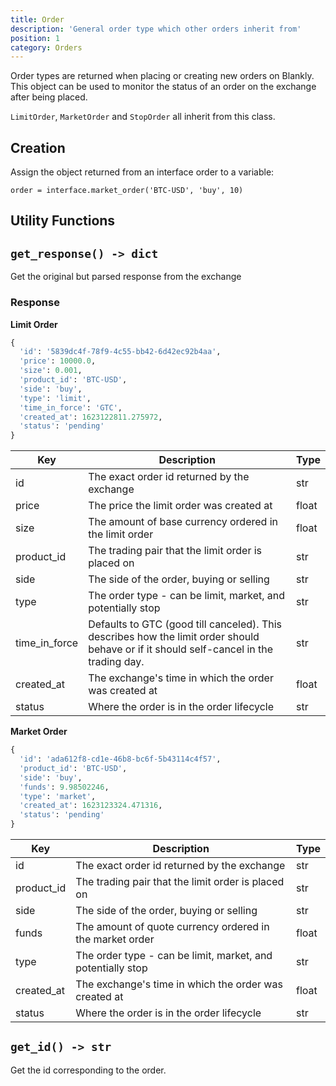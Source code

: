 ```yaml
---
title: Order
description: 'General order type which other orders inherit from'
position: 1
category: Orders
---
```


Order types are returned when placing or creating new orders on Blankly. This object can be used to monitor the status of an order on the exchange after being placed.

`LimitOrder`, `MarketOrder` and `StopOrder` all inherit from this class.

## Creation

Assign the object returned from an interface order to a variable:

`order = interface.market_order('BTC-USD', 'buy', 10)`

## Utility Functions

## `get_response() -> dict`

Get the original but parsed response from the exchange

### Response

**Limit Order**

```python
{
  'id': '5839dc4f-78f9-4c55-bb42-6d42ec92b4aa', 
  'price': 10000.0, 
  'size': 0.001, 
  'product_id': 'BTC-USD', 
  'side': 'buy', 
  'type': 'limit', 
  'time_in_force': 'GTC', 
  'created_at': 1623122811.275972, 
  'status': 'pending'
}
```

| Key           | Description                                                  | Type  |
| ------------- | ------------------------------------------------------------ | ----- |
| id            | The exact order id returned by the exchange                  | str   |
| price         | The price the limit order was created at                     | float |
| size          | The amount of base currency ordered in the limit order       | float |
| product_id    | The trading pair that the limit order is placed on           | str   |
| side          | The side of the order, buying or selling                     | str   |
| type          | The order type - can be limit, market, and potentially stop  | str   |
| time_in_force | Defaults to GTC (good till canceled). This describes how the limit order should behave or if it should self-cancel in the trading day. | str   |
| created_at    | The exchange's time in which the order was created at        | float |
| status        | Where the order is in the order lifecycle                    | str   |

**Market Order**

```python
{
  'id': 'ada612f8-cd1e-46b8-bc6f-5b43114c4f57', 
  'product_id': 'BTC-USD', 
  'side': 'buy', 
  'funds': 9.98502246, 
  'type': 'market', 
  'created_at': 1623123324.471316, 
  'status': 'pending'
}

```

| Key        | Description                                                 | Type  |
| ---------- | ----------------------------------------------------------- | ----- |
| id         | The exact order id returned by the exchange                 | str   |
| product_id | The trading pair that the limit order is placed on          | str   |
| side       | The side of the order, buying or selling                    | str   |
| funds      | The amount of quote currency ordered in the market order    | float |
| type       | The order type - can be limit, market, and potentially stop | str   |
| created_at | The exchange's time in which the order was created at       | float |
| status     | Where the order is in the order lifecycle                   | str   |

## `get_id() -> str`

Get the id corresponding to the order.

